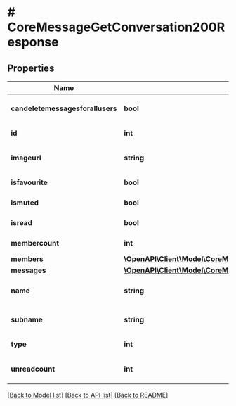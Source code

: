# # CoreMessageGetConversation200Response

## Properties

Name | Type | Description | Notes
------------ | ------------- | ------------- | -------------
**candeletemessagesforallusers** | **bool** | If the user can delete messages in the conversation for all users | [optional] [default to false]
**id** | **int** | The conversation id | [default to null]
**imageurl** | **string** | A link to the conversation picture, if set | [optional] [default to 'null']
**isfavourite** | **bool** | If the user marked this conversation as a favourite | [default to null]
**ismuted** | **bool** | If the user muted this conversation | [default to null]
**isread** | **bool** | If the user has read all messages in the conversation | [default to null]
**membercount** | **int** | Total number of conversation members | [default to null]
**members** | [**\OpenAPI\Client\Model\CoreMessageGetConversation200ResponseMembersInner[]**](CoreMessageGetConversation200ResponseMembersInner.md) |  |
**messages** | [**\OpenAPI\Client\Model\CoreMessageGetConversation200ResponseMessagesInner[]**](CoreMessageGetConversation200ResponseMessagesInner.md) |  |
**name** | **string** | The conversation name, if set | [optional] [default to 'null']
**subname** | **string** | A subtitle for the conversation name, if set | [optional] [default to 'null']
**type** | **int** | The type of the conversation (1&#x3D;individual,2&#x3D;group,3&#x3D;self) | [default to null]
**unreadcount** | **int** | The number of unread messages in this conversation | [optional]

[[Back to Model list]](../../README.md#models) [[Back to API list]](../../README.md#endpoints) [[Back to README]](../../README.md)
